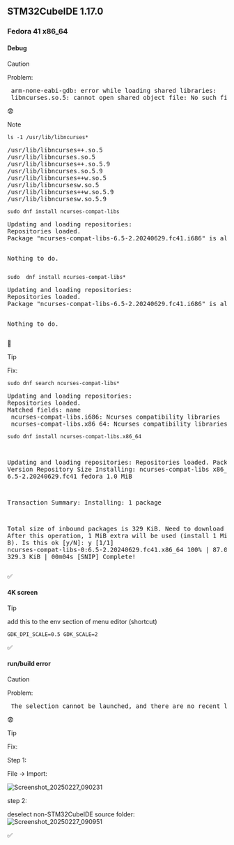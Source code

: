 ## STM32CubeIDE 1.17.0

### Fedora 41 x86_64

#### Debug
> [!CAUTION]
> Problem:
> <div><pre>
>  arm-none-eabi-gdb: error while loading shared libraries: 
>  libncurses.so.5: cannot open shared object file: No such file or directory
> </pre></div>
>
> 😨

> [!NOTE]
> 
> ```shell
> ls -1 /usr/lib/libncurses*
> ```
> <div><pre>
> /usr/lib/libncurses++.so.5
> /usr/lib/libncurses.so.5
> /usr/lib/libncurses++.so.5.9
> /usr/lib/libncurses.so.5.9
> /usr/lib/libncurses++w.so.5
> /usr/lib/libncursesw.so.5
> /usr/lib/libncurses++w.so.5.9
> /usr/lib/libncursesw.so.5.9
> </pre></div>
> 
> ```shell
> sudo dnf install ncurses-compat-libs
> ```
> <div><pre>
> Updating and loading repositories:
> Repositories loaded.
> Package "ncurses-compat-libs-6.5-2.20240629.fc41.i686" is already installed.
> 
> Nothing to do.
> </pre></div>
>
> ```shell
> sudo  dnf install ncurses-compat-libs*
> ```
> <div><pre>
> Updating and loading repositories:
> Repositories loaded.
> Package "ncurses-compat-libs-6.5-2.20240629.fc41.i686" is already installed.
> 
> Nothing to do.
> </pre></div>
>
> 🤷

> [!TIP]
> Fix:
> ```shell
> sudo dnf search ncurses-compat-libs*
> ```
> <div><pre>
> Updating and loading repositories:
> Repositories loaded.
> Matched fields: name
>  ncurses-compat-libs.i686: Ncurses compatibility libraries
>  ncurses-compat-libs.x86_64: Ncurses compatibility libraries
> </pre></div>
>
> ```shell
> sudo dnf install ncurses-compat-libs.x86_64
> ```
>
> <div><pre>
>
> Updating and loading repositories:
> Repositories loaded.
> Package                    Arch      Version                Repository     Size
> Installing:
>  ncurses-compat-libs       x86_64    6.5-2.20240629.fc41    fedora         1.0 MiB
> 
> Transaction Summary:
>  Installing:         1 package
> 
> Total size of inbound packages is 329 KiB. Need to download 329 KiB.
> After this operation, 1 MiB extra will be used (install 1 MiB, remove 0 B).
> Is this ok [y/N]: y
> [1/1] ncurses-compat-libs-0:6.5-2.20240629.fc41.x86_64  100% |  87.0 KiB/s | 329.3 KiB |  00m04s
> [SNIP]
> Complete!
> </pre></div>
>
> ✅

#### 4K screen

> [!TIP]
> add this to the env section of menu editor (shortcut)
> ```
> GDK_DPI_SCALE=0.5 GDK_SCALE=2
> ```
> ✅

#### run/build error
> [!CAUTION]
> Problem:
> <div><pre>
>  The selection cannot be launched, and there are no recent launches.
> </pre></div>
>
> 😨

> [!TIP]
> Fix:
> 
> Step 1:
> 
> File -> Import:
> 
> ![Screenshot_20250227_090231](https://github.com/user-attachments/assets/4564de1b-ddb4-49f2-9052-caaf2fe82d78)
>
> step 2:
> 
> deselect non-STM32CubeIDE source folder:
> ![Screenshot_20250227_090951](https://github.com/user-attachments/assets/856bedd1-29fc-4950-8053-8067c1234628)
> 
>
> ✅
